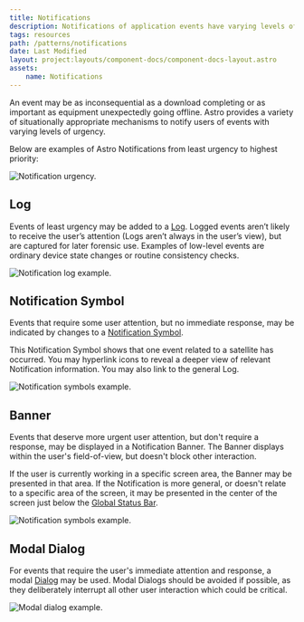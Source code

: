 ```yaml
---
title: Notifications
description: Notifications of application events have varying levels of urgency or interruption.
tags: resources
path: /patterns/notifications
date: Last Modified
layout: project:layouts/component-docs/component-docs-layout.astro
assets:
    name: Notifications
---
```

An event may be as inconsequential as a download completing or as important as equipment unexpectedly going offline. Astro provides a variety of situationally appropriate mechanisms to notify users of events with varying levels of urgency.

Below are examples of Astro Notifications from least urgency to highest priority:

![Notification urgency.](/img/patterns/notifications-urgency.png)

## Log

Events of least urgency may be added to a [Log](/components/log). Logged events aren’t likely to receive the user’s attention (Logs aren’t always in the user’s view), but are captured for later forensic use. Examples of low-level events are ordinary device state changes or routine consistency checks.

![Notification log example.](/img/patterns/notifications-log.png)

## Notification Symbol

Events that require some user attention, but no immediate response, may be indicated by changes to a [Notification Symbol](/components/icons-and-symbols).

This Notification Symbol shows that one event related to a satellite has occurred. You may hyperlink icons to reveal a deeper view of relevant Notification information. You may also link to the general Log.

![Notification symbols example.](/img/patterns/notification-symbols.png)

## Banner

Events that deserve more urgent user attention, but don't require a response, may be displayed in a Notification Banner. The Banner displays within the user's field-of-view, but doesn't block other interaction.

If the user is currently working in a specific screen area, the Banner may be presented in that area. If the Notification is more general, or doesn't relate to a specific area of the screen, it may be presented in the center of the screen just below the [Global Status Bar](/components/global-status-bar).

![Notification symbols example.](/img/patterns/notifications-banner.png)

## Modal Dialog

For events that require the user's immediate attention and response, a modal [Dialog](/components/dialog) may be used. Modal Dialogs should be avoided if possible, as they deliberately interrupt all other user interaction which could be critical.

![Modal dialog example.](/img/patterns/notifications-modal-dialog.png)
